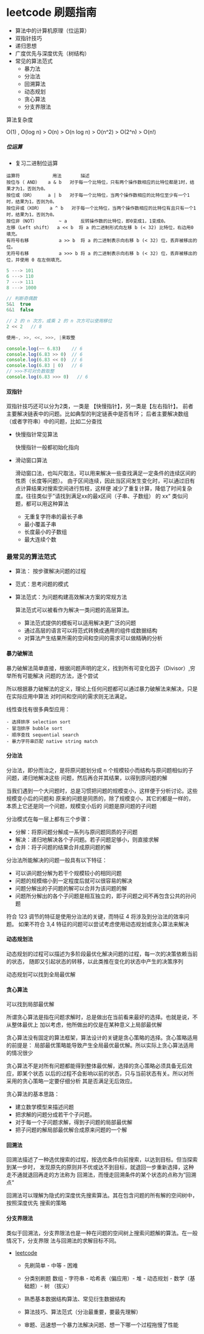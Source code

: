 # leetcode 刷题指南

- 算法中的计算机原理（位运算）
- 双指针技巧
- 递归思想
- 广度优先与深度优先（树结构）
- 常见的算法范式
  - 暴力法
  - 分治法
  - 回溯算法
  - 动态规划
  - 贪心算法
  - 分支界限法

算法复杂度

O(1) , O(log n) > O(n) > O(n log n) > O(n^2) > O(2^n) > O(n!)

##### 位运算

- 复习二进制位运算

```
运算符	           用法	    描述
按位与（ AND）  	a & b	对于每一个比特位，只有两个操作数相应的比特位都是1时，结果才为1，否则为0。
按位或（OR）	    a | b	对于每一个比特位，当两个操作数相应的比特位至少有一个1时，结果为1，否则为0。
按位异或（XOR） 	a ^ b	对于每一个比特位，当两个操作数相应的比特位有且只有一个1时，结果为1，否则为0。
按位非（NOT）	    ~ a	    反转操作数的比特位，即0变成1，1变成0。
左移（Left shift）	a << b	将 a 的二进制形式向左移 b (< 32) 比特位，右边用0填充。
有符号右移	        a >> b	将 a 的二进制表示向右移 b (< 32) 位，丢弃被移出的位。
无符号右移	        a >>> b	将 a 的二进制表示向右移 b (< 32) 位，丢弃被移出的位，并使用 0 在左侧填充。
```

```js
5 ---> 101
6 ---> 110
7 ---> 111
8 ---> 1000

// 判断奇偶数
5&1  true
6&1  false

// 2 的 n 次方，或乘 2 的 n 次方可以使用移位
2 << 2   // 8

使用~, >>, <<, >>>, |来取整

console.log(~~ 6.83)    // 6
console.log(6.83 >> 0)  // 6
console.log(6.83 << 0)  // 6
console.log(6.83 | 0)   // 6
// >>>不可对负数取整
console.log(6.83 >>> 0)   // 6


```

#### 双指针

双指针技巧还可以分为2类，一类是 【快慢指针】，另一类是【左右指针】。
前者主要解决链表中的问题。比如典型的判定链表中是否有环；
后者主要解决数组（或者字符串）中的问题，比如二分查找

- 快慢指针常见算法

  快慢指针一般都初始化指向

- 滑动窗口算法

  滑动窗口法，也叫尺取法，可以用来解决一些查找满足一定条件的连续区间的性质（长度等问题）。
  由于区间连续，因此当区间发生变化时，可以通过旧有点计算结果对搜索空间进行剪枝，这样便
  减少了重复计算，降低了时间复杂度。往往类似于”请找到满足xx的最x区间（子串、子数组）
  的 xx“ 类似问题，都可以用这种算法

  - 无重复字符串的最长子串
  - 最小覆盖子串
  - 长度最小的子数组
  - 最大连续个数

### 最常见的算法范式

- 算法： 按步骤解决问题的过程
- 范式：思考问题的模式
- 算法范式：为问题构建高效解决方案的常规方法

  算法范式可以被看作为解决一类问题的高层算法。

  - 算法范式提供的模板可以适用解决更广泛的问题
  - 通过高层的语言可以将范式转换成通用的组件或数据结构
  - 对算法产生结果所需的空间和空间的需求可以做精确的分析

#### 暴力破解法

暴力破解法简单直接，根据问题声明的定义，找到所有可变化因子（Divisor）,穷举所有可能解决
问题的方法，逐个尝试

所以根据暴力破解法的定义，理论上任何问题都可以通过暴力破解法来解决，只是在实际应用中算法
对时间和空间的需求则无法满足。

线性查找有很多典型应用：

    - 选择排序 selection sort
    - 冒泡排序 bubble sort
    - 顺序查找 sequential search
    - 暴力字符串匹配 native string match

#### 分治法

分治法，即分而治之，是将原问题划分成 n 个规模较小而结构与原问题相似的子问题，递归地解决这些
问题，然后再合并其结果，以得到原问题的解

当我们遇到一个大问题时，总是习惯把问题的规模变小，这样便于分析讨论。这些规模变小后的问题和
原来的问题是同质的，除了规模变小，其它的都是一样的，本质上它还是同一个问题，规模变小后的
问题是原问题的子问题

分治模式在每一层上都有三个步骤：

- 分解：将原问题分解成一系列与原问题同质的子问题
- 解决：递归地解决各个子问题。若子问题足够小，则直接求解
- 合并：将子问题的结果合并成原问题的解

分治法所能解决的问题一般具有以下特征：

- 可以讲问题分解为若干个规模较小的相同问题
- 问题的规模缩小到一定程度后就可以很容易的解决
- 问题分解出的子问题的解可以合并为该问题的解
- 问题所分解出的各个子问题是相互独立的，即子问题之间不再包含公共的孙问题

符合 123 调节的特征是使用分治法的关键，而特征 4 将涉及到分治法的效率问题。
如果不符合 3,4 特征的问题可以尝试考虑使用动态规划或贪心算法来解决

#### 动态规划法

动态规划的过程可以描述为多阶段最优化解决问题的过程，每一次的决策依赖当前的状态，
随即又引起状态的转移，以此类推在变化的状态中产生的决策序列

动态规划可以找到全局最优解

#### 贪心算法

可以找到局部最优解

所谓贪心算法是指在问题求解时，总是做出在当前看来最好的选择。也就是说，不从整体最优上
加以考虑，他所做出的仅是在某种意义上局部最优解

贪心算法没有固定的算法框架，算法设计的关键是贪心策略的选择。贪心策略适用的前提是：
局部最优策略能导致产生全局最优最优解。所以实际上贪心算法适用的情况很少

贪心算法不是对所有问题都能得到整体最优解，选择的贪心策略必须具备无后效应，即某个状态
以后的过程不会影响以前的状态，只与当前状态有关。所以对所采用的贪心策略一定要仔细分析
其是否满足无后效应。

贪心算法的基本思路：

- 建立数学模型来描述问题
- 把求解的问题分成若干个子问题。
- 对于每一个子问题求解，得到子问题的局部最优解
- 把子问题的解局部最优解合成原来问题的一个解

#### 回溯法

回溯法描述了一种选优搜索的过程，按选优条件向前搜索，以达到目标。但当探索到某一步时，
发现原先的原则并不优或达不到目标，就退回一步重新选择，这种走不通就退回再走的方法称为
回溯法，而慢走回溯条件的某个状态的点称为”回溯点“

回溯法可以理解为隐式的深度优先搜索算法。其在包含问题的所有解的空间树中，按照深度优先
搜索的策略

#### 分支界限法

类似于回溯法，分支界限法也是一种在问题的空间树上搜索问题解的算法。在一般情况下，分支界限
法与回溯法的求解目标不同。

- [leetcode](https://leetcode-cn.com/problemset/all/)

  - 先刷简单 - 中等 - 困难
  - 分类别刷题 数组 - 字符串 - 哈希表（偏应用）- 堆 - 动态规划 -
    数学（基础题）- 树 （拔尖）

  - 熟悉基本数据结构算法、常见衍生数据结构
  - 算法技巧、算法范式（分治最重要，要最先理解）
  - 审题、迅速想一个暴力法解决问题、想一下哪一个过程拖慢了性能
